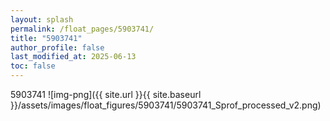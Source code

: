 ```yaml
---
layout: splash
permalink: /float_pages/5903741/
title: "5903741"
author_profile: false
last_modified_at: 2025-06-13
toc: false
---
```

 
5903741
![img-png]({{ site.url }}{{ site.baseurl }}/assets/images/float_figures/5903741/5903741_Sprof_processed_v2.png)